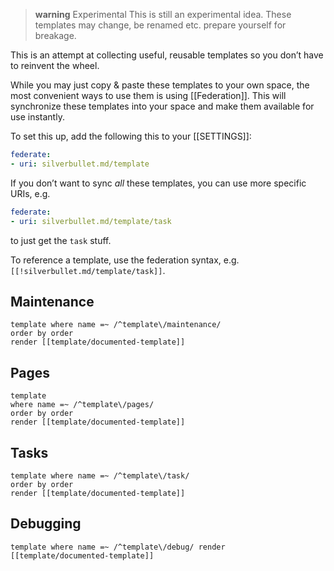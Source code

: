 > **warning** Experimental
> This is still an experimental idea. These templates may change, be renamed etc. prepare yourself for breakage.

This is an attempt at collecting useful, reusable templates so you don’t have to reinvent the wheel.

While you may just copy & paste these templates to your own space, the most convenient ways to use them is using [[Federation]]. This will synchronize these templates into your space and make them available for use instantly.

To set this up, add the following this to your [[SETTINGS]]:

```yaml
federate:
- uri: silverbullet.md/template
```

If you don’t want to sync _all_ these templates, you can use more specific URIs, e.g.
```yaml
federate:
- uri: silverbullet.md/template/task
```
to just get the `task` stuff.

To reference a template, use the federation syntax, e.g. `[[!silverbullet.md/template/task]]`.

## Maintenance
```query
template where name =~ /^template\/maintenance/
order by order
render [[template/documented-template]]
```
## Pages
```query
template
where name =~ /^template\/pages/
order by order
render [[template/documented-template]]
```
## Tasks
```query
template where name =~ /^template\/task/
order by order
render [[template/documented-template]]
```
## Debugging
```query
template where name =~ /^template\/debug/ render [[template/documented-template]]
```
